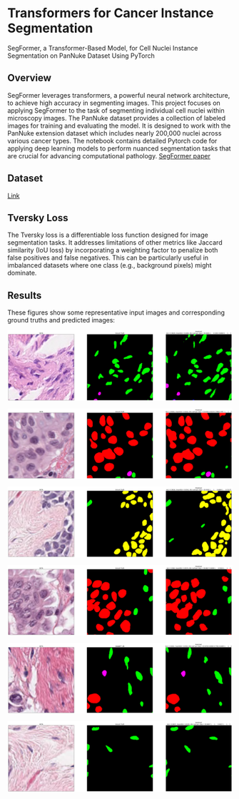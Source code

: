# Transformers for Cancer Instance Segmentation
SegFormer, a Transformer-Based Model, for Cell Nuclei Instance Segmentation on PanNuke Dataset Using PyTorch


Overview
------------
SegFormer leverages transformers, a powerful neural network architecture, to achieve high accuracy in segmenting images. This project focuses on applying SegFormer to the task of segmenting individual cell nuclei within microscopy images. The PanNuke dataset provides a collection of labeled images for training and evaluating the model. It is designed to work with the PanNuke extension dataset which includes nearly 200,000 nuclei across various cancer types. The notebook contains detailed Pytorch code for applying deep learning models to perform nuanced segmentation tasks that are crucial for advancing computational pathology.
[SegFormer paper](https://arxiv.org/abs/2105.15203)


Dataset
------------
[Link](https://warwick.ac.uk/fac/cross_fac/tia/data/pannuke)


Tversky Loss
------------
The Tversky loss is a differentiable loss function designed for image segmentation tasks. It addresses limitations of other metrics like Jaccard similarity (IoU loss) by incorporating a weighting factor to penalize both false positives and false negatives. This can be particularly useful in imbalanced datasets where one class (e.g., background pixels) might dominate.


Results
------------
These figures show some representative input images and corresponding ground truths and predicted images:

![Sample](https://github.com/mansour2002/Transformers-for-CIS/blob/main/Figures/Segmentation%201.png?raw=true)


![Sample](https://github.com/mansour2002/Transformers-for-CIS/blob/main/Figures/Segmentation%202.png?raw=true)


![Sample](https://github.com/mansour2002/Transformers-for-CIS/blob/main/Figures/Segmentation%203.png?raw=true)


![Sample](https://github.com/mansour2002/Transformers-for-CIS/blob/main/Figures/Segmentation%204.png?raw=true)


![Sample](https://github.com/mansour2002/Transformers-for-CIS/blob/main/Figures/Segmentation%205.png?raw=true)


![Sample](https://github.com/mansour2002/Transformers-for-CIS/blob/main/Figures/Segmentation%206.png?raw=true)




